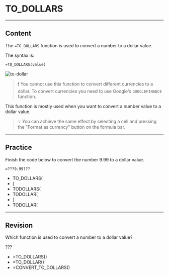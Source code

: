 ﻿---
author: Stefan-Stojanovic

type: normal

category: how-to

links:
  - '[TO_DOLLARS](https://support.google.com/docs/answer/3094241){documentation}'

---

# TO_DOLLARS

---
## Content

The `=TO_DOLLARS` function is used to convert a number to a dollar value.

The syntax is:

```plain-text
=TO_DOLLARS(value)
```

![to-dollar](https://img.enkipro.com/c17706578d9a300788189dccde6583a5.png)

> ❗ You cannot use this function to convert different currencies to a dollar. To convert currencies you need to use Google's `GOOGLEFINANCE` function.

This function is mostly used when you want to convert a number value to a dollar value. 

> 💡 You can achieve the same effect by selecting a cell and pressing the "Format as currency" button on the formula bar.

---
## Practice

Finish the code below to convert the number 9.99 to a dollar value.

```plain-text
=???9.99???
```

- TO_DOLLARS(
- )
- TODOLLARS(
- TODOLLAR[
- ]
- TODOLLAR[

---
## Revision

Which function is used to convert a number to a dollar value?

???

- =TO_DOLLARS()
- =TO_DOLLAR()
- =CONVERT_TO_DOLLARS()
